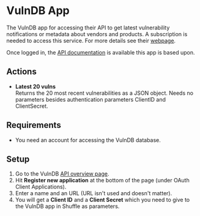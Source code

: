 # VulnDB App

The VulnDB app for accessing their API to get latest vulnerability notifications or metadata about vendors and products. A subscription is needed to access this service. For more details see their [webpage](https://vulndb.cyberriskanalytics.com/).

Once logged in, the [API documentation](https://vulndb.cyberriskanalytics.com/documentation/api) is available this app is based upon.

## Actions

- **Latest 20 vulns**<br>Returns the 20 most recent vulnerabilities as a JSON
object. Needs no parameters besides authentication parameters ClientID and
ClientSecret.

## Requirements

- You need an account for accessing the VulnDB database.

## Setup

1. Go to the VulnDB [API overview page](https://vulndb.cyberriskanalytics.com/oauth_clients).
1. Hit **Register new application** at the bottom of the page (under OAuth Client Applications).
1. Enter a name and an URL (URL isn't used and doesn't matter).
1. You will get a **Client ID** and a **Client Secret** which you need to give
to the VulnDB app in Shuffle as parameters.
